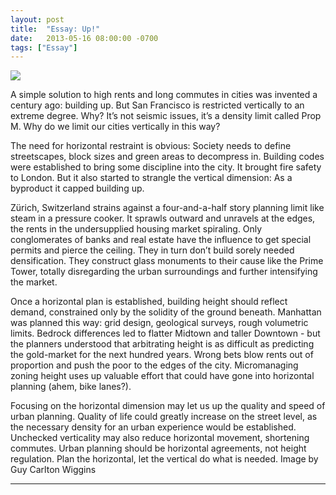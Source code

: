```yaml
---
layout: post
title:  "Essay: Up!"
date:   2013-05-16 08:00:00 -0700
tags: ["Essay"]
---
```



![](/up/Guy_Carlton_Wiggins_The_Circle.png)

A simple solution to high rents and long commutes in cities was invented a century ago: building up. But San Francisco is restricted vertically to an extreme degree. Why? It’s not seismic issues, it’s a density limit called Prop M. Why do we limit our cities vertically in this way?

The need for horizontal restraint is obvious: Society needs to define streetscapes, block sizes and green areas to decompress in. Building codes were established to bring some discipline into the city. It brought fire safety to London. But it also started to strangle the vertical dimension: As a byproduct it capped building up. 

Zürich, Switzerland strains against a four-and-a-half story planning limit like steam in a pressure cooker. It sprawls outward and unravels at the edges, the rents in the undersupplied housing market spiraling. Only conglomerates of banks and real estate have the influence to get special permits and pierce the ceiling. They in turn don’t build sorely needed densification. They construct glass monuments to their cause like the Prime Tower, totally disregarding the urban surroundings and further intensifying the market.

Once a horizontal plan is established, building height should reflect demand, constrained only by the solidity of the ground beneath. Manhattan was planned this way: grid design, geological surveys, rough volumetric limits. Bedrock differences led to flatter Midtown and taller Downtown - but the planners understood that arbitrating height is as difficult as predicting the gold-market for the next hundred years. Wrong bets blow rents out of proportion and push the poor to the edges of the city. Micromanaging zoning height uses up valuable effort that could have gone into horizontal planning (ahem, bike lanes?).

Focusing on the horizontal dimension may let us up the quality and speed of urban planning. Quality of life could greatly increase on the street level, as the necessary density for an urban experience would be established. Unchecked verticality may also reduce horizontal movement, shortening commutes. Urban planning should be horizontal agreements, not height regulation. Plan the horizontal, let the vertical do what is needed. Image by Guy Carlton Wiggins


--------